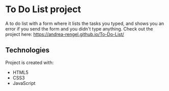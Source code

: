 # To Do List project
A to do list with a form where it lists the tasks you typed, and shows you an error if you send the form and you didn't type anything.
Check out the project here: https://andrea-rengel.github.io/To-Do-List/

## Technologies
Project is created with:

* HTML5
* CSS3
* JavaScript
